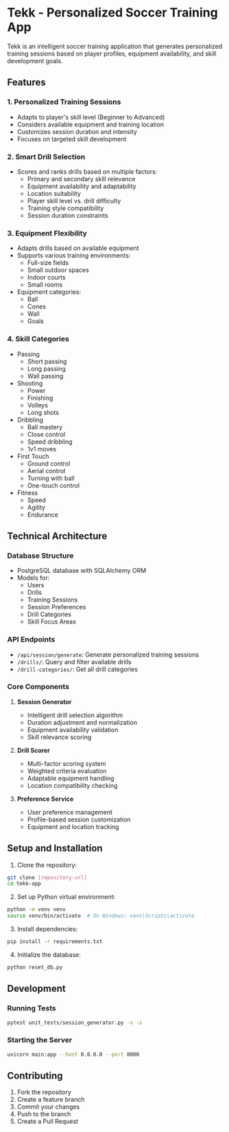 # Tekk - Personalized Soccer Training App

Tekk is an intelligent soccer training application that generates personalized training sessions based on player profiles, equipment availability, and skill development goals.

## Features

### 1. Personalized Training Sessions
- Adapts to player's skill level (Beginner to Advanced)
- Considers available equipment and training location
- Customizes session duration and intensity
- Focuses on targeted skill development

### 2. Smart Drill Selection
- Scores and ranks drills based on multiple factors:
  - Primary and secondary skill relevance
  - Equipment availability and adaptability
  - Location suitability
  - Player skill level vs. drill difficulty
  - Training style compatibility
  - Session duration constraints

### 3. Equipment Flexibility
- Adapts drills based on available equipment
- Supports various training environments:
  - Full-size fields
  - Small outdoor spaces
  - Indoor courts
  - Small rooms
- Equipment categories:
  - Ball
  - Cones
  - Wall
  - Goals

### 4. Skill Categories
- Passing
  - Short passing
  - Long passing
  - Wall passing
- Shooting
  - Power
  - Finishing
  - Volleys
  - Long shots
- Dribbling
  - Ball mastery
  - Close control
  - Speed dribbling
  - 1v1 moves
- First Touch
  - Ground control
  - Aerial control
  - Turning with ball
  - One-touch control
- Fitness
  - Speed
  - Agility
  - Endurance

## Technical Architecture

### Database Structure
- PostgreSQL database with SQLAlchemy ORM
- Models for:
  - Users
  - Drills
  - Training Sessions
  - Session Preferences
  - Drill Categories
  - Skill Focus Areas

### API Endpoints
- `/api/session/generate`: Generate personalized training sessions
- `/drills/`: Query and filter available drills
- `/drill-categories/`: Get all drill categories

### Core Components
1. **Session Generator**
   - Intelligent drill selection algorithm
   - Duration adjustment and normalization
   - Equipment availability validation
   - Skill relevance scoring

2. **Drill Scorer**
   - Multi-factor scoring system
   - Weighted criteria evaluation
   - Adaptable equipment handling
   - Location compatibility checking

3. **Preference Service**
   - User preference management
   - Profile-based session customization
   - Equipment and location tracking

## Setup and Installation

1. Clone the repository:
```bash
git clone [repository-url]
cd tekk-app
```

2. Set up Python virtual environment:
```bash
python -m venv venv
source venv/bin/activate  # On Windows: venv\Scripts\activate
```

3. Install dependencies:
```bash
pip install -r requirements.txt
```

4. Initialize the database:
```bash
python reset_db.py
```

## Development

### Running Tests
```bash
pytest unit_tests/session_generator.py -v -s
```

### Starting the Server
```bash
uvicorn main:app --host 0.0.0.0 --port 8000
```

## Contributing

1. Fork the repository
2. Create a feature branch
3. Commit your changes
4. Push to the branch
5. Create a Pull Request
